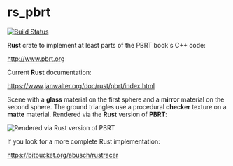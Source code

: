 # rs_pbrt

[![Build Status](https://travis-ci.org/wahn/rs_pbrt.svg?branch=master)](https://travis-ci.org/wahn/rs_pbrt)

**Rust** crate to implement at least parts of the PBRT book's C++ code:

http://www.pbrt.org

Current **Rust** documentation:

https://www.janwalter.org/doc/rust/pbrt/index.html

Scene with a **glass** material on the first sphere and a **mirror**
material on the second sphere. The ground triangles use a procedural
**checker** texture on a **matte** material. Rendered via the **Rust**
version of **PBRT**:

![Rendered via Rust version of PBRT](https://www.janwalter.org/assets/spheres-differentials-texfilt_v0_1_5.png)

If you look for a more complete Rust implementation:

https://bitbucket.org/abusch/rustracer
